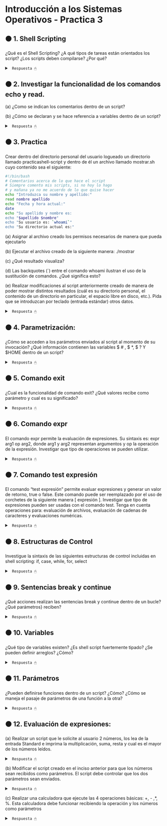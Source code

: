 # Introducción a los Sistemas Operativos - Practica 3

## 🟠 1. Shell Scripting

¿Qué es el Shell Scripting? ¿A qué tipos de tareas están orientados los script? ¿Los scripts deben compilarse? ¿Por qué?

<details><summary> <code> Respuesta 🖱 </code></summary><br>

El Shell Scripting es la escritura de secuencias de comandos (scripts) para ser interpretadas por el shell, que es la interfaz entre el usuario y el sistema operativo en entornos Unix o Linux. El shell permite la ejecución de comandos directamente en el sistema operativo, automatizando tareas repetitivas o complejas.

Los scripts están orientados a automatizar tareas del sistema, como:

* Manejo de archivos (crear, mover, borrar).

* Administración de procesos y recursos.

* Realización de copias de seguridad.

* Configuración del sistema.

* Automatización de despliegues.

* Ejecución de procesos en secuencia (pipelines).

Los scripts no necesitan compilarse, ya que son interpretados en tiempo de ejecución por el shell. A diferencia de los lenguajes compilados que requieren una etapa previa de compilación para convertir el código a binario, los scripts se ejecutan línea por línea. Esto facilita su uso para tareas rápidas y hace que sean más flexibles a la hora de modificarse.

</details>

## 🟠 2. Investigar la funcionalidad de los comandos echo y read.

(a) ¿Como se indican los comentarios dentro de un script?

(b) ¿Cómo se declaran y se hace referencia a variables dentro de un script?

<details><summary> <code> Respuesta 🖱 </code></summary><br>

* echo: Se usa para imprimir texto o variables en la salida estándar (normalmente, la pantalla). Ejemplo:

```sh
echo "Hola, Mundo"
```

* read: Se usa para leer la entrada del usuario. Ejemplo:

```sh
read nombre
echo "Tu nombre es $nombre"
```

---------------------

**(a)** En los scripts de shell, los comentarios se indican con el carácter #. Todo lo que sigue en la línea después de este símbolo será ignorado por el intérprete.

```sh
# Esto es un comentario
```

---------------------

**(b)** Las variables se declaran simplemente asignándoles un valor sin necesidad de un tipo de datos explícito.

```sh
nombre="Juan"
```

Se hace referencia a las variables anteponiendo el signo $ al nombre de la variable.

```sh
echo "Hola, $nombre"
```

</details>

## 🟠 3. Practica

Crear dentro del directorio personal del usuario logueado un directorio llamado practicashell-script y dentro de él un archivo llamado mostrar.sh cuyo contenido sea el siguiente:

```sh
#!/bin/bash
# Comentarios acerca de lo que hace el script
# Siempre comento mis scripts, si no hoy lo hago
# y mañana ya no me acuerdo de lo que quise hacer
echo "Introduzca su nombre y apellido:"
read nombre apellido
echo "Fecha y hora actual:"
date
echo "Su apellido y nombre es:
echo "$apellido $nombre"
echo "Su usuario es: `whoami`"
echo "Su directorio actual es:"
```

(a) Asignar al archivo creado los permisos necesarios de manera que pueda ejecutarlo

(b) Ejecutar el archivo creado de la siguiente manera: ./mostrar

(c) ¿Qué resultado visualiza?

(d) Las backquotes (`) entre el comando whoami ilustran el uso de la sustitución de comandos. ¿Qué significa esto?

(e) Realizar modificaciones al script anteriormente creado de manera de poder mostrar distintos resultados (cuál es su directorio personal, el contenido de un directorio en particular, el espacio libre en disco, etc.). Pida que se introduzcan por teclado (entrada estándar) otros datos.

<details><summary> <code> Respuesta 🖱 </code></summary><br>

Crear el directorio y archivo con el script (seguir estos pasos en la terminal):

1. Crear el directorio practicashell-script dentro de tu directorio personal:

```sh
mkdir ~/practicashell-script
```

2. Crear el archivo mostrar.sh dentro de ese directorio:

```sh
touch ~/practicashell-script/mostrar.sh
```

3. Editar el archivo mostrar.sh con el contenido proporcionado usando un editor de texto como nano o vi:

```sh
nano ~/practicashell-script/mostrar.sh
```

4. Dentro del archivo, escribe el siguiente contenido:

```sh
#!/bin/bash
# Este script solicita nombre y apellido, y muestra información del sistema
echo "Introduzca su nombre y apellido:"
read nombre apellido
echo "Fecha y hora actual:"
date
echo "Su apellido y nombre es:"
echo "$apellido $nombre"
echo "Su usuario es: `whoami`"
echo "Su directorio actual es: `pwd`"
```

4. Guardar y salir del editor (Ctrl + X, luego Y y Enter en nano).

---------------------

**(a)** Para hacer el archivo ejecutable, asigna los permisos de ejecución con el comando chmod:

```sh
chmod +x ~/practicashell-script/mostrar.sh
```

---------------------

**(b)** Ejecutar el archivo creado con el siguiente comando:

```sh
./practicashell-script/mostrar.sh
```

---------------------

**(c)** Al ejecutar el script, el resultado esperado sería similar a:

```sh
Introduzca su nombre y apellido:
[Input del usuario: Marianela Rojas]

Fecha y hora actual:
Tue Sep 25 10:45:23 UTC 2024

Su apellido y nombre es:
Rojas Marianela

Su usuario es: marimari

Su directorio actual es: /home/marimari
```

---------------------

**(d)** Las backticks (`) permiten ejecutar un comando dentro de otro comando o en una variable y utilizar el resultado de dicho comando. En el ejemplo:

```sh
echo "Su usuario es: `whoami`"
```

El comando whoami se ejecuta, y su salida (el nombre de usuario del sistema) se inserta en la línea donde aparece. En otras palabras, el resultado del comando whoami reemplaza el texto dentro de los backticks.

---------------------

**(e)** Modificar el script para que, además de los datos anteriores, muestre el directorio personal, el contenido de un directorio en particular, y el espacio libre en disco. Además, voy a pedir otros datos por teclado.

```sh
#!/bin/bash
# Este script solicita información y muestra detalles del sistema
echo "Introduzca su nombre y apellido:"
read nombre apellido

# Le pedimos al usuario que introduzca un directorio para listar su contenido.
echo "Introduzca su directorio a listar (ejemplo: /home):"
read directorio

echo "Fecha y hora actual:"
date

echo "Su apellido y nombre es:"
echo "$apellido $nombre"

echo "Su usuario es: `whoami`"
echo "Su directorio actual es: `pwd`"
echo "Su directorio personal es: $HOME"
echo "El contenido del directorio $directorio es:"
# Muestra el contenido del directorio proporcionado por el usuario.
ls "$directorio"

# Muestra el espacio libre en el sistema de archivos.
echo "Espacio libre en disco:"
df -h
```

</details>

## 🟠 4. Parametrización: 

¿Cómo se acceden a los parámetros enviados al script al momento de su invocación? ¿Qué información contienen las variables  $ \# , $ *, $ ? Y $HOME dentro de un script?

<details><summary> <code> Respuesta 🖱 </code></summary><br>

En shell scripting, es posible pasar parámetros al script al momento de invocarlo desde la línea de comandos. Estos parámetros se acceden utilizando las siguientes variables especiales:

* $1, $2, ..., $n: Representan los parámetros posicionales que se pasan al script. $1 es el primer parámetro, $2 es el segundo, y así sucesivamente. Por ejemplo:

```sh
#!/bin/bash
echo "El primer parámetro es: $1"
echo "El segundo parámetro es: $2"
```

Si ejecuto ./script.sh hola mundo, la salida será:

```sh
El primer parámetro es: hola
El segundo parámetro es: mundo
```

Variables especiales en los scripts:

* $#: Contiene el número total de parámetros pasados al script. Ejemplo:

```sh
echo "Número de parámetros: $#"
```

Si ejecutas ./script.sh hola mundo, la salida será:

```sh
Número de parámetros: 2
```

* $*: Contiene todos los parámetros pasados al script como una sola cadena, separados por espacios.

Ejemplo:

```sh
echo "Todos los parámetros: $*"
```

Si ejecutas ./script.sh hola mundo, la salida será:

```sh
Todos los parámetros: hola mundo
```

* $?: Almacena el valor de retorno del último comando ejecutado. Un valor de 0 indica que el comando anterior se ejecutó correctamente; cualquier otro valor indica un error. Ejemplo:

```sh
ls /home
echo "El código de salida del último comando es: $?"
```

* $HOME: Contiene la ruta del directorio personal del usuario que ejecuta el script. Es una variable de entorno predefinida. Ejemplo:

```sh
echo "El directorio personal del usuario es: $HOME"
```
---------------------

</details>

## 🟠 5. Comando exit

¿Cual es la funcionalidad de comando exit? ¿Qué valores recibe como parámetro y cual es su significado?

<details><summary> <code> Respuesta 🖱 </code></summary><br>

El comando exit se utiliza para finalizar la ejecución de un script o un proceso en shell. Este comando puede recibir un valor de código de salida (un número), que indica el estado de la terminación del script.

Valores que recibe como parámetro y su significado:

* exit 0: Indica una salida exitosa. El valor 0 significa que el script o proceso ha terminado correctamente.

* exit N: Donde N es cualquier número distinto de 0, indica que el script terminó con un error o fallo. Los valores de error típicos pueden ser:

1: Error general.

2: Uso incorrecto de comandos.

Otros valores pueden depender del script o del sistema operativo.

Ejemplo:

```sh
#!/bin/bash
if [ "$1" == "" ]; then
  echo "No se ha proporcionado un parámetro"
  exit 1  # Salida con código de error
else
  echo "Parámetro recibido: $1"
  exit 0  # Salida exitosa
fi
```

En este ejemplo, si no se pasa un parámetro al script, termina con un código de error 1. Si recibe un parámetro, termina correctamente con exit 0.

---------------------

</details>

## 🟠 6. Comando expr

El comando expr permite la evaluación de expresiones. Su sintaxis es: expr arg1 op arg2, donde arg1 y arg2 representan argumentos y op la operación de la expresión. Investigar que tipo de operaciones se pueden utilizar.

<details><summary> <code> Respuesta 🖱 </code></summary><br>

* Operaciones aritméticas:

```sh
#!/bin/bash

# Suma: +
expr 5 + 3

# Resta: -
expr 5 - 2

# Multiplicación: * (Se debe escapar el asterisco con \ o usar comillas dobles)
expr 5 \* 3

# División: /
expr 10 / 2

# Módulo: % (devuelve el resto de una división)
expr 10 % 3  # Resultado: 1
```

* Operaciones de comparación: estas operaciones comparan dos números y devuelven 1 si la condición es verdadera, y 0 si es falsa.

```sh
#!/bin/bash

# Igual a: =
expr 5 = 5   # Resultado: 1

# No igual a: !=
expr 5 != 3  # Resultado: 1

# Mayor que: >
expr 5 \> 3  # Resultado: 1

# Mayor o igual que: >=
expr 5 \>= 5  # Resultado: 1

#Menor que: <
expr 3 \< 5  # Resultado: 1

# Menor o igual que: <=
expr 3 \<= 5  # Resultado: 1
```

* Operaciones lógicas:

```sh
#!/bin/bash

# AND lógico: &
expr 1 \& 0  # Resultado: 0

# OR lógico: |
expr 1 \| 0  # Resultado: 1
```

* Manipulación de cadenas:

```sh
#!/bin/bash

# Concatenación:
expr "Hello" : '\(.*\)' "World"  # Concatenación simple

# Longitud de una cadena:
expr length "cadena"  # Resultado: 6

# Substracción de parte de una cadena:
expr substr "cadena" 1 3  # Resultado: "cad"
```

* Expresiones regulares: puedes usar expr para hacer coincidencias simples con expresiones regulares.

```sh
#!/bin/bash

# Coincidencia de patrón:
expr "cadena" : 'ca.*'  # Resultado: 6 (si coincide, devuelve el número de caracteres)

# Ejemplo combinado:
expr 5 + 3 \* 2  # Resultado: 11 (multiplicación se evalúa primero)
```

Importante: los operadores de expr deben estar separados por espacios y, en muchos casos, algunos caracteres como *, <, >, &, y | deben ser escapados con \ o rodeados por comillas dobles para evitar que el shell los interprete antes de que expr los procese.

---------------------

</details>

## 🟠 7. Comando test expresión

El comando “test expresión” permite evaluar expresiones y generar un valor de retorno, true o false. Este comando puede ser reemplazado por el uso de corchetes de la siguiente manera [ expresión ]. Investigar que tipo de expresiones pueden ser usadas con el comando test. Tenga en cuenta operaciones para: evaluación de archivos, evaluación de cadenas de caracteres y evaluaciones numéricas.

<details><summary> <code> Respuesta 🖱 </code></summary><br>

El comando test en Linux/Unix permite evaluar expresiones y devuelve un valor de retorno: true (0) si la expresión es cierta o false (1) si es falsa. Además, se puede usar su forma abreviada usando corchetes ([ expresión ]). Este comando es comúnmente utilizado en scripts de shell para realizar comprobaciones sobre archivos, cadenas y números.

Diferentes tipos de evaluaciones que puedes realizar con test.

1. Evaluación de archivos: el comando test permite verificar varias condiciones sobre archivos y directorios. Aquí están las principales opciones:

```sh
# Existe el archivo:
test -e archivo
[ -e archivo ]

# Es un archivo regular:
test -f archivo
[ -f archivo ]

# Es un directorio:
test -d directorio
[ -d directorio ]

# Archivo no está vacío (tiene un tamaño mayor a 0):
test -s archivo
[ -s archivo ]

# Archivo es ejecutable:
test -x archivo
[ -x archivo ]

# Archivo tiene permiso de lectura:
test -r archivo
[ -r archivo ]

# Archivo tiene permiso de escritura:
test -w archivo
[ -w archivo ]

# Archivo especial de bloque (dispositivos como discos):
test -b archivo
[ -b archivo ]

# Archivo especial de carácter (dispositivos como terminales o impresoras):
test -c archivo
[ -c archivo ]

# Archivo es un enlace simbólico:
test -L archivo
[ -L archivo ]
```

2. Evaluación de cadenas de caracteres: se pueden usar expresiones con test o [ ] para evaluar cadenas de texto, como comprobar si están vacías, comparar o comprobar si dos cadenas son iguales.

```sh
# Longitud de cadena mayor a 0 (la cadena no está vacía):
test -n "cadena"
[ -n "cadena" ]

# Longitud de cadena es 0 (la cadena está vacía):
test -z "cadena"
[ -z "cadena" ]

# Cadenas son iguales:
test "cadena1" = "cadena2"
[ "cadena1" = "cadena2" ]

# Cadenas son diferentes:
test "cadena1" != "cadena2"
[ "cadena1" != "cadena2" ]
```

3. Evaluación numérica: el comando test permite comparar números enteros para comprobar condiciones como igualdad, mayor o menor que, entre otros.

```sh
# Igualdad numérica:
test 5 -eq 5
[ 5 -eq 5 ]

# Diferencia numérica:
test 5 -ne 3
[ 5 -ne 3 ]

# Mayor que:
test 5 -gt 3
[ 5 -gt 3 ]

# Menor que:
test 3 -lt 5
[ 3 -lt 5 ]

# Mayor o igual que:
test 5 -ge 5
[ 5 -ge 5 ]

# Menor o igual que:
test 3 -le 5
[ 3 -le 5 ]
```

4. Combinaciones lógicas: puedes combinar varias expresiones con operadores lógicos como AND y OR:

```sh
# AND lógico (ambas condiciones deben ser verdaderas):
test -f archivo1 -a -f archivo2
[ -f archivo1 -a -f archivo2 ]

# OR lógico (una de las condiciones debe ser verdadera):
test -f archivo1 -o -f archivo2
[ -f archivo1 -o -f archivo2 ]

# Ejemplos: 

# 1. Verificar si un archivo existe y es un archivo regular:
if [ -e archivo -a -f archivo ]; then
  echo "El archivo existe y es un archivo regular."
fi

# 2. Comparar dos números:
if [ 5 -gt 3 ]; then
  echo "5 es mayor que 3."
fi

# 3. Verificar si una cadena no está vacía:
if [ -n "$cadena" ]; then
  echo "La cadena no está vacía."
fi
```

Estas evaluaciones son comunes en scripts de shell para verificar condiciones antes de ejecutar comandos o tomar decisiones lógicas.

---------------------

</details>

## 🟠 8. Estructuras de Control

Investigue la sintaxis de las siguientes estructuras de control incluidas en shell scripting: if, case, while, for, select

<details><summary> <code> Respuesta 🖱 </code></summary><br>

1. ***Estructura if:*** evalúa una condición y ejecuta comandos dependiendo de si la condición es verdadera o falsa. Puede incluir else y elif para manejar casos adicionales.

```sh
if [ condición ]; then
    # Bloque de código si la condición es verdadera
elif [ otra_condición ]; then
    # Bloque de código si la otra_condición es verdadera
else
    # Bloque de código si ninguna condición es verdadera
fi
```

Ejemplo:

```sh
#!/bin/bash

num=10

if [ $num -gt 5 ]; then
    echo "El número es mayor que 5"
elif [ $num -eq 5 ]; then
    echo "El número es igual a 5"
else
    echo "El número es menor que 5"
fi
```

2. ***Estructura case***: compara una variable o expresión con varios patrones y ejecuta el bloque de código correspondiente al primer patrón que coincida. Se utiliza para reemplazar múltiples sentencias if-elif.

```sh
case variable in
    patrón1)
        # Bloque de código si variable coincide con patrón1
        ;;
    patrón2)
        # Bloque de código si variable coincide con patrón2
        ;;
    *)
        # Bloque de código si no coincide con ningún patrón
        ;;
esac
```

Ejemplo:

```sh
#!/bin/bash

echo "Ingrese una opción (a, b o c):"
read opcion

case $opcion in
    a)
        echo "Opción A seleccionada"
        ;;
    b)
        echo "Opción B seleccionada"
        ;;
    c)
        echo "Opción C seleccionada"
        ;;
    *)
        echo "Opción no válida"
        ;;
esac
```

3. ***Estructura while***: ejecuta un bloque de código mientras la condición evaluada sea verdadera. Se utiliza para bucles con una condición de repetición.

```sh
while [ condición ]; do
    # Bloque de código a ejecutar mientras la condición sea verdadera
done
```

Ejemplo:

```sh
#!/bin/bash

contador=1

while [ $contador -le 5 ]; do
    echo "Iteración: $contador"
    contador=$((contador + 1))
done
```

4. ***Estructura for***: ejecuta un bloque de código para cada elemento en una lista o un rango de valores. Es muy útil para recorrer listas, arrays o secuencias numéricas.

```sh
for variable in lista; do
    # Bloque de código que se ejecuta por cada elemento de la lista
done
```

Ejemplo (recorriendo una lista de valores):

```sh
#!/bin/bash

for fruta in manzana naranja plátano; do
    echo "Fruta: $fruta"
done
```

Ejemplo (recorriendo un rango de números):

```sh
#!/bin/bash

for i in {1..5}; do
    echo "Número: $i"
done
```

5. ***Estructura select***: se utiliza para crear menús interactivos. Muestra una lista de opciones y permite al usuario seleccionar una de ellas.

```sh
select variable in lista; do
    # Bloque de código que se ejecuta por cada opción seleccionada
done
```

Ejemplo:

```sh
#!/bin/bash

PS3="Seleccione una fruta: "  # Prompt del menú
select fruta in manzana naranja plátano; do
    case $fruta in
        manzana)
            echo "Has seleccionado manzana."
            break
            ;;
        naranja)
            echo "Has seleccionado naranja."
            break
            ;;
        plátano)
            echo "Has seleccionado plátano."
            break
            ;;
        *)
            echo "Opción no válida."
            ;;
    esac
done
```

El prompt PS3 define el texto que se muestra para la entrada del usuario. select permite repetir el menú hasta que se use el comando break.

Estas estructuras de control son fundamentales en Shell Scripting y permiten controlar el flujo de ejecución de los scripts según condiciones, iteraciones y opciones de menú.

---------------------

</details>

## 🟠 9. Sentencias break y continue

¿Qué acciones realizan las sentencias break y continue dentro de un bucle? ¿Qué parámetros} reciben?

<details><summary> <code> Respuesta 🖱 </code></summary><br>

Las sentencias break y continue se utilizan en los bucles para alterar el flujo de ejecución. Aunque ambas modifican el comportamiento del bucle, lo hacen de manera diferente.

* break: Finaliza el bucle actual. Puede recibir un número opcional para salir de varios niveles de bucles anidados.

* continue: Salta la iteración actual del bucle y continúa con la siguiente. Puede recibir un número opcional para continuar desde un bucle específico en el caso de bucles anidados.

---------------------

1. ***Sentencia break***

La sentencia break se utiliza para salir completamente de un bucle, independientemente de si la condición del bucle se ha cumplido o no. Cuando break se ejecuta, el bucle se termina inmediatamente y el control del programa pasa a la siguiente instrucción fuera del bucle.

```sh
#!/bin/bash

# Ejemplo: break
for i in {1..5}; do
    if [ $i -eq 3 ]; then
        break  # Sale del bucle cuando i es igual a 3
    fi
    echo "Iteración: $i"
done
echo "Bucle terminado"

# Salida:
Iteración: 1
Iteración: 2
Bucle terminado
```

Parámetros: en bash, break acepta un parámetro opcional: un número entero positivo que indica de cuántos bucles anidados se debe salir.

break n: Saldrá de los n niveles de bucles anidados.

```sh
#!/bin/bash

# Ejemplo con bucles anidados:
for i in {1..3}; do
    for j in {1..3}; do
        if [ $j -eq 2 ]; then
            break 2  # Sale de ambos bucles (interno y externo)
        fi
        echo "i: $i, j: $j"
    done
done
echo "Bucle terminado"

# Salida:
i: 1, j: 1
Bucle terminado
```
---------------------

2. ***Sentencia continue***

La sentencia continue se utiliza para saltar el resto del código en la iteración actual del bucle y pasar directamente a la siguiente iteración. No termina el bucle, sino que simplemente salta al siguiente ciclo.

```sh
#!/bin/bash

# ejemplo: continue
for i in {1..5}; do
    if [ $i -eq 3 ]; then
        continue  # Salta la iteración cuando i es igual a 3
    fi
    echo "Iteración: $i"
done

#Salida:
Iteración: 1
Iteración: 2
Iteración: 4
Iteración: 5
```

Parámetros: en bash, continue también acepta un parámetro opcional: un número entero positivo que indica de cuántos niveles de bucles anidados se debe continuar.

continue n: Continúa desde el n-ésimo bucle exterior.

```sh
#!/bin/bash

# Ejemplo con bucles anidados:
for i in {1..3}; do
    for j in {1..3}; do
        if [ $j -eq 2 ]; then
            continue 2  # Pasa a la siguiente iteración del bucle externo
        fi
        echo "i: $i, j: $j"
    done
done

# Salida:
i: 1, j: 1
i: 2, j: 1
i: 3, j: 1
```

---------------------

</details>

## 🟠 10. Variables

¿Qué tipo de variables existen? ¿Es shell script fuertemente tipado? ¿Se pueden definir
arreglos? ¿Cómo?

<details><summary> <code> Respuesta 🖱 </code></summary><br>

* ***Tipos de Variables en Shell Script***

En Shell Script, las variables no tienen tipos de datos explícitos como en lenguajes de programación fuertemente tipados (como Java o C). Todas las variables son tratadas como cadenas de texto por defecto, aunque se pueden manipular para que se comporten como números enteros en operaciones aritméticas.

Tipos de variables más comunes:

```sh
#!/bin/bash

# Variables de usuario: Definidas por el usuario en un script o en la terminal. 
# No requieren declaración de tipo.
nombre="Carlos"
edad=25

# Variables de entorno: Variables que están disponibles en todo el entorno del sistema operativo.
# Accesibles por cualquier script o aplicación.
export PATH="/usr/local/bin:$PATH"

# Variables posicionales: Son argumentos que se pasan a un script y se acceden con $1, $2, etc. 
# $0 es el nombre del script.
./mi_script.sh arg1 arg2

# Variables especiales: Variables predefinidas en el shell, como:
$?: Código de retorno del último comando ejecutado.
$$: PID del proceso actual.
$#: Número de argumentos pasados al script.
$@ o $*: Todos los argumentos pasados al script.
```

---------------------

* ***¿Es Shell Script Fuertemente Tipado?***

No, Shell Script no es fuertemente tipado. En Shell Script, no se declara el tipo de las variables, y pueden contener cualquier tipo de dato sin especificar si son números, cadenas de texto, etc. Esto significa que puedes asignar y reasignar distintos tipos de valores a la misma variable sin necesidad de conversión explícita.

```sh
variable="texto"  # La variable es una cadena de texto
variable=123      # Ahora es un número (aunque sigue siendo tratada como cadena)
```

Aunque no es estrictamente tipado, puedes realizar operaciones aritméticas con variables que contienen números utilizando comandos como expr o let, o con la expansión aritmética $(( )).

---------------------

* ***¿Se Pueden Definir Arreglos? ¿Cómo?***

Sí, en Shell Script puedes definir arreglos (arrays). Los arreglos en Bash son unidimensionales y sus elementos se pueden acceder por índices numéricos.

```sh
#!/bin/bash

# Los arreglos en Bash se definen usando paréntesis y los elementos se separan por espacios.
mi_array=(elemento1 elemento2 elemento3)

# Los elementos de un array se acceden utilizando el índice correspondiente (que comienza en 0).
echo ${mi_array[0]}  # Imprime "elemento1"
echo ${mi_array[1]}  # Imprime "elemento2"

# Puedes modificar o añadir elementos a un arreglo asignándolos a un índice específico.
mi_array[3]="elemento4"

# Acceder a todos los elementos del arreglo: usando * o @.
echo ${mi_array[@]}  # Imprime todos los elementos del arreglo
echo ${mi_array[*]}  # También puedo escribirlo así

# Obtener el tamaño del arreglo:
Para obtener la cantidad de elementos en un array, usa el operador especial ${#array[@]}.
echo ${#mi_array[@]}  # Imprime el número de elementos en el arreglo
```

Ejemplo de uso de un array:

```sh
#!/bin/bash

# Definir el arreglo
frutas=("manzana" "naranja" "plátano")

# Acceder a los elementos
echo "Primera fruta: ${frutas[0]}"
echo "Todas las frutas: ${frutas[@]}"

# Añadir una fruta
frutas[3]="uva"

# Mostrar el tamaño del arreglo
echo "Número de frutas: ${#frutas[@]}"
```

---------------------

</details>

## 🟠 11. Parámetros

¿Pueden definirse funciones dentro de un script? ¿Cómo? ¿Cómo se maneja el pasaje de parámetros de una función a la otra?

<details><summary> <code> Respuesta 🖱 </code></summary><br>

En Shell Script se pueden definir funciones dentro de un script. Las funciones permiten encapsular bloques de código reutilizables y organizan mejor el flujo del script. Además, se pueden pasar parámetros a las funciones de manera similar a cómo se pasan argumentos a un script.

1. Definir una Función

```sh
nombre_funcion() {
    # Bloque de código de la función
}

# Como una variante válida:
function nombre_funcion {
    # Bloque de código de la función
}
```

---------------------

2. Llamar a una Función: se puede llamar simplemente usando su nombre:

```sh
nombre_funcion
```

---------------------

3. Pasar Parámetros a una Función: los parámetros se pasan a las funciones de la misma manera que los argumentos de un script. Los valores que se pasan a la función se acceden mediante variables posicionales dentro de la función ($1, $2, ..., $n).

```sh
$1: Primer parámetro
$2: Segundo parámetro
$@ o $*: Todos los parámetros
```

```sh
#!/bin/bash

# Ejemplo de función con parámetros:
mi_funcion() {
    echo "El primer parámetro es: $1"
    echo "El segundo parámetro es: $2"
    echo "Todos los parámetros son: $@"
}

# Llamada a la función con dos parámetros
mi_funcion "Hola" "Mundo"


# Salida:
# -- El primer parámetro es: Hola
# -- El segundo parámetro es: Mundo
# -- Todos los parámetros son: Hola Mundo
```

---------------------

4. Retornar Valores desde una Función: en bash, las funciones no pueden retornar directamente valores como en otros lenguajes de programación. Sin embargo, se puede usar la sentencia return para devolver un código de estado (generalmente entre 0 y 255). Si necesitas devolver un valor complejo, puedes usar variables globales, modificar variables por referencia o imprimir el resultado y capturarlo con command substitution (sustitución de comandos).

```sh
#!/bin/bash

#Ejemplo con return:
mi_funcion() {
    if [ $1 -gt 10 ]; then
        return 0  # Éxito
    else
        return 1  # Error
    fi
}

mi_funcion 15
echo "Código de retorno: $?"  # Captura el código de retorno
```

```sh
#!/bin/bash

# Ejemplo con command substitution para devolver un valor:
sumar() {
    local suma=$(( $1 + $2 ))
    echo $suma  # Imprimir el resultado
}

resultado=$(sumar 5 10)  # Captura el resultado con command substitution
echo "La suma es: $resultado"
```

---------------------

5. Variables Globales y Locales en Funciones: en Shell Script, todas las variables son globales por defecto, lo que significa que cualquier variable definida en una función estará disponible fuera de ella, a menos que se defina como local usando el comando local.

```sh
#!/bin/bash

# Ejemplo de uso de local:
mi_funcion() {
    local variable_local="Esto es local"
    variable_global="Esto es global"
}

mi_funcion
echo $variable_global  # Esto imprime "Esto es global"
echo $variable_local   # Esto no imprimirá nada porque es local a la función
```

---------------------

6. Pasaje de Parámetros de una Función a Otra: una función puede llamar a otra función y pasarle parámetros de la misma forma que un script pasaría argumentos a una función. Los parámetros se transfieren de la misma manera mediante las variables posicionales.

```sh
#!/bin/bash

# Ejemplo de funciones que se llaman entre sí:
funcion_a() {
    echo "Función A, parámetro recibido: $1"
    funcion_b "Mensaje desde función A"
}

funcion_b() {
    echo "Función B, parámetro recibido: $1"
}

# Llamada a la función A
funcion_a "Hola"

# Salida:
Función A, parámetro recibido: Hola
Función B, parámetro recibido: Mensaje desde función A
```

---------------------

</details>

## 🟠 12. Evaluación de expresiones:

(a) Realizar un script que le solicite al usuario 2 números, los lea de la entrada Standard e imprima la multiplicación, suma, resta y cual es el mayor de los números leídos.

<details><summary> <code> Respuesta 🖱 </code></summary><br>

```sh
#!/bin/bash

# Voy a realizar un script que solicite al usuario dos numeros, e imprima multiplicación,
# suma, resta y el mayor de los números leidos

echo "ingrese dos numeros"
read num1 num2

# multiplicacion
mult=$(expr $num1 \* $num2)
echo "multiplicacion => $mult"

# suma
suma=$(expr $num1 + $num2)
echo "suma => $suma"

# resta
resta=$(expr $num1 - $num2)
echo "resta => $resta"

# mayor de ambos
if [$num1 -gt $num2];then
  echo "Mayor numero => $num1"
else
  echo "Mayor numero => $num2"
fi
```
---------------------

</details>

(b) Modificar el script creado en el inciso anterior para que los números sean recibidos como parámetros. El script debe controlar que los dos parámetros sean enviados.

<details><summary> <code> Respuesta 🖱 </code></summary><br>

```sh
#!/bin/bash

# Verificar que se hayan pasado dos parámetros
if [ $# -ne 2 ]; then # si el total de parámetros pasados ($#) no es igual (-ne) a 2
    echo "Error: Debes ingresar exactamente 2 números como parámetros."
    echo "Uso: $0 num1 num2" # esto es para explicar como usar el script (info más abajo)
    exit 1 # error general
fi

# Leer los números desde los parámetros
num1=$1
num2=$2

# multiplicacion
mult=$(expr $num1 \* $num2)
echo "multiplicacion => $mult"

# suma
suma=$(expr $num1 + $num2)
echo "suma => $suma"

# resta
resta=$(expr $num1 - $num2)
echo "resta => $resta"

# mayor de ambos
if [$num1 -gt $num2];then
  echo "Mayor numero => $num1"
else
  echo "Mayor numero => $num2"
fi
```

La linea:

```sh
echo "Uso: $0 num1 num2"
```

le explica al usuario como usar el script. El <code>$0</code> nos indica el nombre del script. Entonces si por ejemplo, guardo el script como <code>punto12.sh</code> y lo ejecuto mal (por ejemplo, pasandole un sólo parámetro) el script me va a mostrar el siguiente mensaje:

```sh
Error: Debes ingresar exactamente 2 números como parámetros.
Uso: ./punto12.sh num1 num2
```

---------------------

</details>

(c) Realizar una calculadora que ejecute las 4 operaciones básicas: +, - ,*, %. Esta calculadora debe funcionar recibiendo la operación y los números como parámetros

<details><summary> <code> Respuesta 🖱 </code></summary><br>

---------------------

</details>